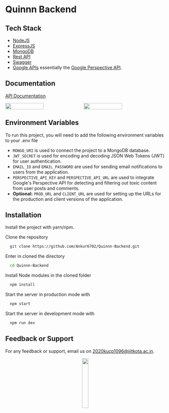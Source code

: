 # Quinnn Backend

## Tech Stack
- [NodeJS](https://nodejs.org/en)
- [ExpressJS](https://expressjs.com/)
- [MongoDB](https://www.mongodb.com/)
- [Rest API](https://developers.google.com/fit/rest/v1/get-started)
- [Swagger](https://swagger.io/)
- [Google APIs](https://cloud.google.com/apis/docs/overview) essentially the [Google Perspective API](https://perspectiveapi.com/).

## Documentation

[API Documentation](https://quinnn.azurewebsites.net/docs/)

<div style="display:flex; flex-wrap:wrap;">
  <img src="https://user-images.githubusercontent.com/74523865/229041366-33fb2cc2-8b26-4bd1-a659-08d6177ca388.png" style="width:49%;">
  <img src="https://user-images.githubusercontent.com/74523865/229039930-963d5e51-f59a-4b11-9d65-111322f6834d.png" style="width:49%;">
</div>

## Environment Variables

To run this project, you will need to add the following environment variables to your .env file

- `MONGO_URI` is used to connect the project to a MongoDB database.
- `JWT_SECRET` is used for encoding and decoding JSON Web Tokens (JWT) for user authentication.
- `EMAIL_ID` and `EMAIL_PASSWORD` are used for sending email notifications to users from the application.
- `PERSPECTIVE_API_KEY` and `PERSPECTIVE_API_URL` are used to integrate Google's Perspective API for detecting and filtering out toxic content from user posts and comments.
- **Optional:** `PROD_URL` and `CLIENT_URL` are used for setting up the URLs for the production and client versions of the application.

## Installation

Install the project with yarn/npm.

Clone the repository


```bash
  git clone https://github.com/Ankur6702/Quinnn-Backend.git
```

Enter in cloned the directory

```bash
  cd Quinnn-Backend
```

Install Node modules in the cloned folder

```bash
  npm install
```

Start the server in production mode with

```bash
  npm start
```

Start the server in development mode with

```bash
  npm run dev
```

## Feedback or Support

For any feedback or support, email us on 2020kucp1096@iiitkota.ac.in.

<div align="center"><img src="https://i.postimg.cc/sDCtHhzY/logo.png" width=20% height=20%></div>
